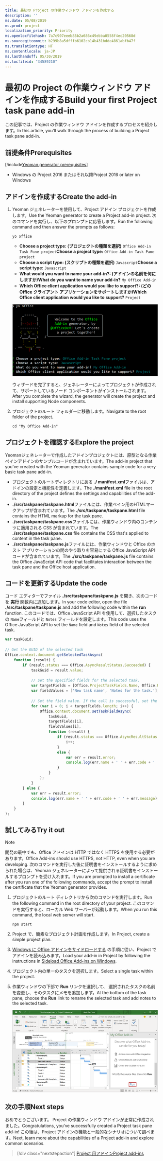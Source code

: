 ```yaml
---
title: 最初の Project の作業ウィンドウ アドインを作成する
description: ''
ms.date: 05/08/2019
ms.prod: project
localization_priority: Priority
ms.openlocfilehash: 7a7c907eeeb85b2a686c49ebba0558f4ec20568d
ms.sourcegitcommit: b299b8a5dfffb6102cb14b431bdde4861abfb47f
ms.translationtype: HT
ms.contentlocale: ja-JP
ms.lasthandoff: 05/30/2019
ms.locfileid: "34589210"
---
```

# <a name="build-your-first-project-task-pane-add-in"></a><span data-ttu-id="7ba8b-102">最初の Project の作業ウィンドウ アドインを作成する</span><span class="sxs-lookup"><span data-stu-id="7ba8b-102">Build your first Project task pane add-in</span></span>

<span data-ttu-id="7ba8b-103">この記事では、Project の作業ウィンドウ アドインを作成するプロセスを紹介します。</span><span class="sxs-lookup"><span data-stu-id="7ba8b-103">In this article, you'll walk through the process of building a Project task pane add-in.</span></span>

## <a name="prerequisites"></a><span data-ttu-id="7ba8b-104">前提条件</span><span class="sxs-lookup"><span data-stu-id="7ba8b-104">Prerequisites</span></span>

[!include[Yeoman generator prerequisites](../includes/quickstart-yo-prerequisites.md)]

- <span data-ttu-id="7ba8b-105">Windows の Project 2016 またはそれ以降</span><span class="sxs-lookup"><span data-stu-id="7ba8b-105">Project 2016 or later on Windows</span></span>

## <a name="create-the-add-in"></a><span data-ttu-id="7ba8b-106">アドインを作成する</span><span class="sxs-lookup"><span data-stu-id="7ba8b-106">Create the add-in</span></span>

1. <span data-ttu-id="7ba8b-107">Yeoman ジェネレーターを使用して、Project アドイン プロジェクトを作成します。</span><span class="sxs-lookup"><span data-stu-id="7ba8b-107">Use the Yeoman generator to create a Project add-in project.</span></span> <span data-ttu-id="7ba8b-108">次のコマンドを実行し、以下のプロンプトに応答します。</span><span class="sxs-lookup"><span data-stu-id="7ba8b-108">Run the following command and then answer the prompts as follows:</span></span>

    ```command&nbsp;line
    yo office
    ```

    - <span data-ttu-id="7ba8b-109">**Choose a project type: (プロジェクトの種類を選択)** `Office Add-in Task Pane project`</span><span class="sxs-lookup"><span data-stu-id="7ba8b-109">**Choose a project type:** `Office Add-in Task Pane project`</span></span>
    - <span data-ttu-id="7ba8b-110">**Choose a script type: (スクリプトの種類を選択)** `Javascript`</span><span class="sxs-lookup"><span data-stu-id="7ba8b-110">**Choose a script type:** `Javascript`</span></span>
    - <span data-ttu-id="7ba8b-111">**What would you want to name your add-in?: (アドインの名前を何にしますか)**</span><span class="sxs-lookup"><span data-stu-id="7ba8b-111">**What do you want to name your add-in?**</span></span> `My Office Add-in`
    - <span data-ttu-id="7ba8b-112">**Which Office client application would you like to support?: (どの Office クライアント アプリケーションをサポートしますか)**</span><span class="sxs-lookup"><span data-stu-id="7ba8b-112">**Which Office client application would you like to support?**</span></span> `Project`

    ![Yeoman ジェネレーターのプロンプトと応答のスクリーンショット](../images/yo-office-project.png)
    
    <span data-ttu-id="7ba8b-114">ウィザードを完了すると、ジェネレーターによってプロジェクトが作成されて、サポートしているノード コンポーネントがインストールされます。</span><span class="sxs-lookup"><span data-stu-id="7ba8b-114">After you complete the wizard, the generator will create the project and install supporting Node components.</span></span>
    
2. <span data-ttu-id="7ba8b-115">プロジェクトのルート フォルダーに移動します。</span><span class="sxs-lookup"><span data-stu-id="7ba8b-115">Navigate to the root folder of the project.</span></span>

    ```command&nbsp;line
    cd "My Office Add-in"
    ```

## <a name="explore-the-project"></a><span data-ttu-id="7ba8b-116">プロジェクトを確認する</span><span class="sxs-lookup"><span data-stu-id="7ba8b-116">Explore the project</span></span>

<span data-ttu-id="7ba8b-117">Yeomanジェネレーターで作成したアドインプロジェクトには、原型となる作業ペインアドインのサンプルコードが含まれています。</span><span class="sxs-lookup"><span data-stu-id="7ba8b-117">The add-in project that you've created with the Yeoman generator contains sample code for a very basic task pane add-in.</span></span> 

- <span data-ttu-id="7ba8b-118">プロジェクトのルートディレクトリにある **./ manifest.xml**ファイルは、アドインの設定と機能性を定義します。</span><span class="sxs-lookup"><span data-stu-id="7ba8b-118">The **./manifest.xml** file in the root directory of the project defines the settings and capabilities of the add-in.</span></span>
- <span data-ttu-id="7ba8b-119">**./src/taskpane/taskpane.html**ファイルには、作業ペイン用のHTMLマークアップが含まれています。</span><span class="sxs-lookup"><span data-stu-id="7ba8b-119">The **./src/taskpane/taskpane.html** file contains the HTML markup for the task pane.</span></span>
- <span data-ttu-id="7ba8b-120">**./src/taskpane/taskpane.css**ファイルには、作業ウィンドウ内のコンテンツに適用される CSS が含まれています。</span><span class="sxs-lookup"><span data-stu-id="7ba8b-120">The **./src/taskpane/taskpane.css** file contains the CSS that's applied to content in the task pane.</span></span>
- <span data-ttu-id="7ba8b-121">**./src/taskpane/taskpane.js**ファイルには、作業ウィンドウと Office のホスト アプリケーションの間のやり取りを容易にする Office JavaScript API コードが含まれています。</span><span class="sxs-lookup"><span data-stu-id="7ba8b-121">The **./src/taskpane/taskpane.js** file contains the Office JavaScript API code that facilitates interaction between the task pane and the Office host application.</span></span>

## <a name="update-the-code"></a><span data-ttu-id="7ba8b-122">コードを更新する</span><span class="sxs-lookup"><span data-stu-id="7ba8b-122">Update the code</span></span>

<span data-ttu-id="7ba8b-123">コード エディターでファイル **./src/taskpane/taskpane.js** を開き、次のコードを **実行** 関数内に追加します。</span><span class="sxs-lookup"><span data-stu-id="7ba8b-123">In your code editor, open the file **./src/taskpane/taskpane.js** and add the following code within the **run** function.</span></span> <span data-ttu-id="7ba8b-124">このコードでは、Office JavaScript API を使用して、選択したタスクの `Name`フィールドと `Notes` フィールドを設定します。</span><span class="sxs-lookup"><span data-stu-id="7ba8b-124">This code uses the Office JavaScript API to set the `Name` field and `Notes` field of the selected task.</span></span>

```js
var taskGuid;

// Get the GUID of the selected task
Office.context.document.getSelectedTaskAsync(
    function (result) {
        if (result.status === Office.AsyncResultStatus.Succeeded) {
            taskGuid = result.value;

            // Set the specified fields for the selected task.
            var targetFields = [Office.ProjectTaskFields.Name, Office.ProjectTaskFields.Notes];
            var fieldValues = ['New task name', 'Notes for the task.'];

            // Set the field value. If the call is successful, set the next field.
            for (var i = 0; i < targetFields.length; i++) {
                Office.context.document.setTaskFieldAsync(
                    taskGuid,
                    targetFields[i],
                    fieldValues[i],
                    function (result) {
                        if (result.status === Office.AsyncResultStatus.Succeeded) {
                            i++;
                        }
                        else {
                            var err = result.error;
                            console.log(err.name + ' ' + err.code + ' ' + err.message);
                        }
                    }
                );
            }
        } else {
            var err = result.error;
            console.log(err.name + ' ' + err.code + ' ' + err.message);
        }
    }
);
```

## <a name="try-it-out"></a><span data-ttu-id="7ba8b-125">試してみる</span><span class="sxs-lookup"><span data-stu-id="7ba8b-125">Try it out</span></span>

> [!NOTE]
> <span data-ttu-id="7ba8b-126">開発の最中でも、Office アドインは HTTP ではなく HTTPS を使用する必要があります。</span><span class="sxs-lookup"><span data-stu-id="7ba8b-126">Office Add-ins should use HTTPS, not HTTP, even when you are developing.</span></span> <span data-ttu-id="7ba8b-127">次のコマンドを実行した後に証明書をインストールするように求められた場合は、Yeoman ジェネレーターによって提供される証明書をインストールするプロンプトを受け入れます。</span><span class="sxs-lookup"><span data-stu-id="7ba8b-127">If you are prompted to install a certificate after you run one of the following commands, accept the prompt to install the certificate that the Yeoman generator provides.</span></span>

1. <span data-ttu-id="7ba8b-128">プロジェクトのルート ディレクトリから次のコマンドを実行します。</span><span class="sxs-lookup"><span data-stu-id="7ba8b-128">Run the following command in the root directory of your project.</span></span> <span data-ttu-id="7ba8b-129">このコマンドを実行すると、ローカル Web サーバーが起動します。</span><span class="sxs-lookup"><span data-stu-id="7ba8b-129">When you run this command, the local web server will start.</span></span>

    ```command&nbsp;line
    npm start
    ```

2. <span data-ttu-id="7ba8b-130">Project で、簡素なプロジェクト計画を作成します。</span><span class="sxs-lookup"><span data-stu-id="7ba8b-130">In Project, create a simple project plan.</span></span>

3. <span data-ttu-id="7ba8b-131">[Windows に Office アドインをサイドロードする](../testing/create-a-network-shared-folder-catalog-for-task-pane-and-content-add-ins.md) の手順に従い、Project でアドインを読み込みます。</span><span class="sxs-lookup"><span data-stu-id="7ba8b-131">Load your add-in in Project by following the instructions in [Sideload Office Add-ins on Windows](../testing/create-a-network-shared-folder-catalog-for-task-pane-and-content-add-ins.md).</span></span>

4. <span data-ttu-id="7ba8b-132">プロジェクト内の単一のタスクを選択します。</span><span class="sxs-lookup"><span data-stu-id="7ba8b-132">Select a single task within the project.</span></span>

5. <span data-ttu-id="7ba8b-133">作業ウィンドウの下部で **Run** リンクを選択して、 選択されたタスクの名前を変更し、そのタスクにメモを追加します。</span><span class="sxs-lookup"><span data-stu-id="7ba8b-133">At the bottom of the task pane, choose the **Run** link to rename the selected task and add notes to the selected task.</span></span>

    ![読み込まれた作業ウィンドウ アドインを用いた Project アプリケーションのスクリーンショット](../images/project-quickstart-addin-1.png)

## <a name="next-steps"></a><span data-ttu-id="7ba8b-135">次の手順</span><span class="sxs-lookup"><span data-stu-id="7ba8b-135">Next steps</span></span>

<span data-ttu-id="7ba8b-136">おめでとうございます。 Project の作業ウィンドウ アドインが正常に作成されました。</span><span class="sxs-lookup"><span data-stu-id="7ba8b-136">Congratulations, you've successfully created a Project task pane add-in!</span></span> <span data-ttu-id="7ba8b-137">この後は、Project アドインの機能と一般的なシナリオについて調べます。</span><span class="sxs-lookup"><span data-stu-id="7ba8b-137">Next, learn more about the capabilities of a Project add-in and explore common scenarios.</span></span>

> [!div class="nextstepaction"]
> [<span data-ttu-id="7ba8b-138">Project 用アドイン</span><span class="sxs-lookup"><span data-stu-id="7ba8b-138">Project add-ins</span></span>](../project/project-add-ins.md)

